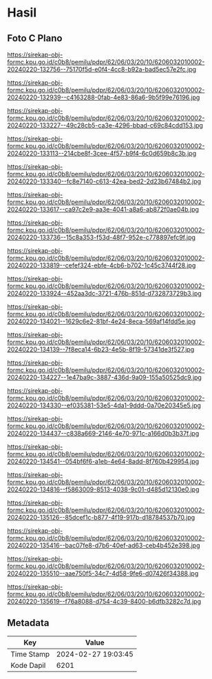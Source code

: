 # Hasil

## Foto C Plano

https://sirekap-obj-formc.kpu.go.id/c0b8/pemilu/pdpr/62/06/03/20/10/6206032010002-20240220-132756--75170f5d-e0f4-4cc8-b92a-bad5ec57e2fc.jpg

https://sirekap-obj-formc.kpu.go.id/c0b8/pemilu/pdpr/62/06/03/20/10/6206032010002-20240220-132939--c4163288-0fab-4e83-86a6-9b5f99e76196.jpg

https://sirekap-obj-formc.kpu.go.id/c0b8/pemilu/pdpr/62/06/03/20/10/6206032010002-20240220-133227--49c28cb5-ca3e-4296-bbad-c69c84cdd153.jpg

https://sirekap-obj-formc.kpu.go.id/c0b8/pemilu/pdpr/62/06/03/20/10/6206032010002-20240220-133113--214cbe8f-3cee-4f57-b9f4-6c0d659b8c3b.jpg

https://sirekap-obj-formc.kpu.go.id/c0b8/pemilu/pdpr/62/06/03/20/10/6206032010002-20240220-133340--fc8e7140-c613-42ea-bed2-2d23b67484b2.jpg

https://sirekap-obj-formc.kpu.go.id/c0b8/pemilu/pdpr/62/06/03/20/10/6206032010002-20240220-133617--ca97c2e9-aa3e-4041-a8a6-ab872f0ae04b.jpg

https://sirekap-obj-formc.kpu.go.id/c0b8/pemilu/pdpr/62/06/03/20/10/6206032010002-20240220-133736--15c8a353-f53d-48f7-952e-c778897efc9f.jpg

https://sirekap-obj-formc.kpu.go.id/c0b8/pemilu/pdpr/62/06/03/20/10/6206032010002-20240220-133819--cefef324-ebfe-4cb6-b702-1c45c3744f28.jpg

https://sirekap-obj-formc.kpu.go.id/c0b8/pemilu/pdpr/62/06/03/20/10/6206032010002-20240220-133924--452aa3dc-3721-476b-851d-d732873729b3.jpg

https://sirekap-obj-formc.kpu.go.id/c0b8/pemilu/pdpr/62/06/03/20/10/6206032010002-20240220-134021--1629c6e2-81bf-4e24-8eca-569af14fdd5e.jpg

https://sirekap-obj-formc.kpu.go.id/c0b8/pemilu/pdpr/62/06/03/20/10/6206032010002-20240220-134139--7f8eca14-6b23-4e5b-8f19-57341de3f527.jpg

https://sirekap-obj-formc.kpu.go.id/c0b8/pemilu/pdpr/62/06/03/20/10/6206032010002-20240220-134227--1e47ba9c-3887-436d-9a09-155a50525dc9.jpg

https://sirekap-obj-formc.kpu.go.id/c0b8/pemilu/pdpr/62/06/03/20/10/6206032010002-20240220-134330--ef035381-53e5-4da1-9ddd-0a70e20345e5.jpg

https://sirekap-obj-formc.kpu.go.id/c0b8/pemilu/pdpr/62/06/03/20/10/6206032010002-20240220-134437--c838a669-2146-4e70-971c-a166d0b3b37f.jpg

https://sirekap-obj-formc.kpu.go.id/c0b8/pemilu/pdpr/62/06/03/20/10/6206032010002-20240220-134541--054bf6f6-a1eb-4e64-8add-8f760b429954.jpg

https://sirekap-obj-formc.kpu.go.id/c0b8/pemilu/pdpr/62/06/03/20/10/6206032010002-20240220-134816--f5863009-8513-4038-9c01-d485d12130e0.jpg

https://sirekap-obj-formc.kpu.go.id/c0b8/pemilu/pdpr/62/06/03/20/10/6206032010002-20240220-135126--85dcef1c-b877-4f19-917b-d18784537b70.jpg

https://sirekap-obj-formc.kpu.go.id/c0b8/pemilu/pdpr/62/06/03/20/10/6206032010002-20240220-135416--bac07fe8-d7b6-40ef-ad63-ceb4b452e398.jpg

https://sirekap-obj-formc.kpu.go.id/c0b8/pemilu/pdpr/62/06/03/20/10/6206032010002-20240220-135510--aae750f5-34c7-4d58-9fe6-d07426f34388.jpg

https://sirekap-obj-formc.kpu.go.id/c0b8/pemilu/pdpr/62/06/03/20/10/6206032010002-20240220-135619--f76a8088-d754-4c39-8400-b6dfb3282c7d.jpg


## Metadata

| Key        | Value               |
| ---------- | ------------------- |
| Time Stamp | 2024-02-27 19:03:45 |
| Kode Dapil | 6201                |



